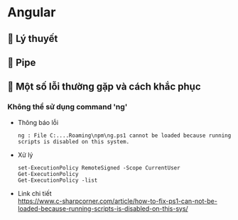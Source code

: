 # **Angular**

## 🔹 Lý thuyết
## 🔹 Pipe
## 🔹 Một số lỗi thường gặp và cách khắc phục

### Không thể sử dụng command 'ng'
- Thông báo lỗi
    ``` 
    ng : File C:....Roaming\npm\ng.ps1 cannot be loaded because running scripts is disabled on this system.
    ```
- Xử lý
    ```
    set-ExecutionPolicy RemoteSigned -Scope CurrentUser
    Get-ExecutionPolicy
    Get-ExecutionPolicy -list
    ```
- Link chi tiết     
https://www.c-sharpcorner.com/article/how-to-fix-ps1-can-not-be-loaded-because-running-scripts-is-disabled-on-this-sys/

